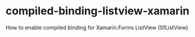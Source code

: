 # compiled-binding-listview-xamarin
How to enable compiled binding for Xamarin.Forms ListView (SfListView)
